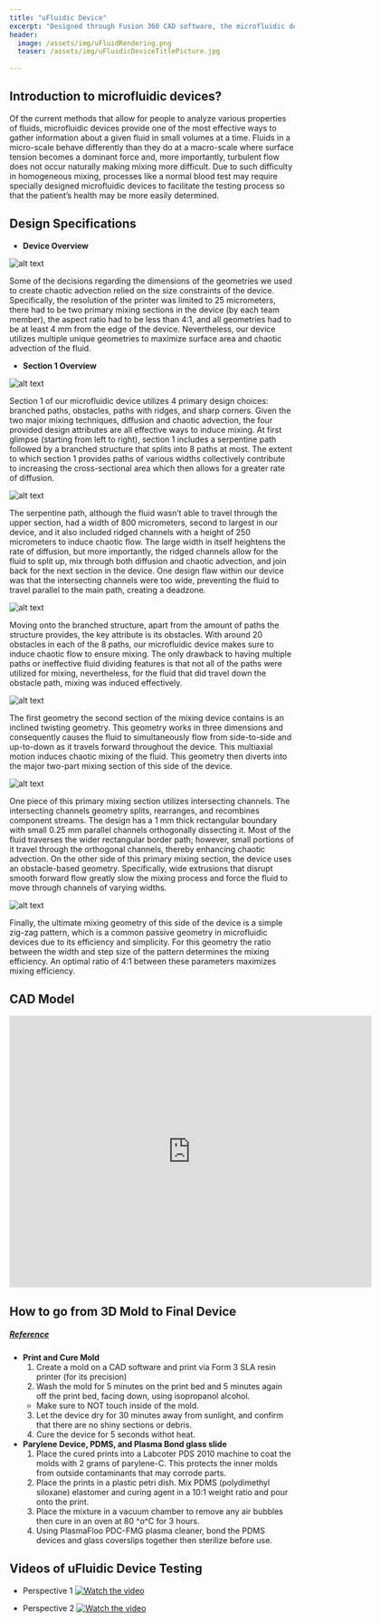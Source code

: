 ```yaml
---
title: "uFluidic Device"
excerpt: "Designed through Fusion 360 CAD software, the microfluidic device provies a much more effeicient way to "
header:
  image: /assets/img/uFluidRendering.png
  teaser: /assets/img/uFluidicDeviceTitlePicture.jpg
   
---
```


## Introduction to microfluidic devices?

   Of the current methods that allow for people to analyze various properties of fluids, microfluidic devices provide one of the most effective ways to gather information about a given fluid in small volumes at a time. Fluids in a micro-scale behave differently than they do at a macro-scale where surface tension becomes a dominant force and, more importantly, turbulent flow does not occur naturally making mixing more difficult. Due to such difficulty in homogeneous mixing, processes like a normal blood test may require specially designed microfluidic devices to facilitate the testing process so that the patient’s health may be more easily determined.

## Design Specifications

* **Device Overview**

![alt text](https://ChanwooLe2.github.io/assets/img/uFluidicDeviceDesignOverlook.jpg "Overview")

   Some of the decisions regarding the dimensions of the geometries we used to create chaotic advection relied on the size constraints of the device. Specifically, the resolution of the printer was limited to 25 micrometers, there had to be two primary mixing sections in the device (by each team member), the aspect ratio had to be less than 4:1, and all geometries had to be at least 4 mm from the edge of the device. Nevertheless, our device utilizes multiple unique geometries to maximize surface area and chaotic advection of the fluid. 

* **Section 1 Overview**

![alt text](https://ChanwooLe2.github.io/assets/img/uFLuid7.png "Sect1Overview")

   Section 1 of our microfluidic device utilizes 4 primary design choices: branched paths, obstacles, paths with ridges, and sharp corners. Given the two major mixing techniques, diffusion and chaotic advection, the four provided design attributes are all effective ways to induce mixing. At first glimpse (starting from left to right), section 1 includes a serpentine path followed by a branched structure that splits into 8 paths at most. The extent to which section 1 provides paths of various widths collectively contribute to increasing the cross-sectional area which then allows for a greater rate of diffusion.

![alt text](https://ChanwooLe2.github.io/assets/img/uFluid1.jpg "SerpentinePath")

   The serpentine path, although the fluid wasn’t able to travel through the upper section, had a width of 800 micrometers, second to largest in our device, and it also included ridged channels with a height of 250 micrometers to induce chaotic flow. The large width in itself heightens the rate of diffusion, but more importantly, the ridged channels allow for the fluid to split up, mix through both diffusion and chaotic advection, and join back for the next section in the device. One design flaw within our device was that the intersecting channels were too wide, preventing the fluid to travel parallel to the main path, creating a deadzone.

![alt text](https://ChanwooLe2.github.io/assets/img/uFluid2.jpg "BranchedStructure")

   Moving onto the branched structure, apart from the amount of paths the structure provides, the key attribute is its obstacles. With around 20 obstacles in each of the 8 paths, our microfluidic device makes sure to induce chaotic flow to ensure mixing. The only drawback to having multiple paths or ineffective fluid dividing features is that not all of the paths were utilized for mixing, nevertheless, for the fluid that did travel down the obstacle path, mixing was induced effectively.

![alt text](https://ChanwooLe2.github.io/assets/img/uFluid3.jpg "InclineGeometry")

   The first geometry the second section of the mixing device contains is an inclined twisting geometry. This geometry works in three dimensions and consequently causes the fluid to simultaneously flow from side-to-side and up-to-down as it travels forward throughout the device. This multiaxial motion induces chaotic mixing of the fluid. This geometry then diverts into the major two-part mixing section of this side of the device. 

![alt text](https://ChanwooLe2.github.io/assets/img/uFluid45.jpg "IntersectingChannels")

   One piece of this primary mixing section utilizes intersecting channels. The intersecting channels geometry splits, rearranges, and recombines component streams. The design has a 1 mm thick rectangular boundary with small 0.25 mm parallel channels orthogonally dissecting it. Most of the fluid traverses the wider rectangular border path; however, small portions of it travel through the orthogonal channels, thereby enhancing chaotic advection. On the other side of this primary mixing section, the device uses an obstacle-based geometry. Specifically, wide extrusions that disrupt smooth forward flow greatly slow the mixing process and force the fluid to move through channels of varying widths.

![alt text](https://ChanwooLe2.github.io/assets/img/uFluid5.png "ZigZag")

   Finally, the ultimate mixing geometry of this side of the device is a simple zig-zag pattern, which is a common passive geometry in microfluidic devices due to its efficiency and simplicity. For this geometry the ratio between the width and step size of the pattern determines the mixing efficiency. An optimal ratio of 4:1 between these parameters maximizes mixing efficiency.

## CAD Model
<iframe src="https://vanderbilt643.autodesk360.com/shares/public/SH512d4QTec90decfa6e4cdffd816f228146?mode=embed" width="640" height="480" allowfullscreen="true" webkitallowfullscreen="true" mozallowfullscreen="true"  frameborder="0"></iframe>

## How to go from 3D Mold to Final Device 
##### [Reference][1]

* **Print and Cure Mold**
  1. Create a mold on a CAD software and print via Form 3 SLA resin printer (for its precision)
  2. Wash the mold for 5 minutes on the print bed and 5 minutes again off the print bed, facing down, using isopropanol alcohol.
    * Make sure to NOT touch inside of the mold.
  3. Let the device dry for 30 minutes away from sunlight, and confirm that there are no shiny sections or debris.
  4. Cure the device for 5 seconds withot heat.
* **Parylene Device, PDMS, and Plasma Bond glass slide**
  1. Place the cured prints into a Labcoter PDS 2010 machine to coat the molds with 2 grams of parylene-C. This protects the inner molds from outside contaminants that may corrode parts.
  2. Place the prints in a plastic petri dish. Mix PDMS (polydimethyl siloxane) elastomer and curing agent in a 10:1 weight ratio and pour onto the print.
  3. Place the mixture in a vacuum chamber to remove any air bubbles then cure in an oven at 80 ^o^C for 3 hours.
  4. Using PlasmaFloo PDC-FMG plasma cleaner, bond the PDMS devices and glass coverslips together then sterilize before use.

## Videos of uFluidic Device Testing

* Perspective 1
[![Watch the video](https://img.youtube.com/vi/9JpSWnpcBZc/maxresdefault.jpg)](https://youtu.be/9JpSWnpcBZc)

* Perspective 2
[![Watch the video](https://img.youtube.com/vi/W_p_MKBOT-E/maxresdefault.jpg)](https://youtu.be/W_p_MKBOT-E) 

[1]: https://pubs.rsc.org/en/content/articlelanding/2021/lc/d1lc00744k

